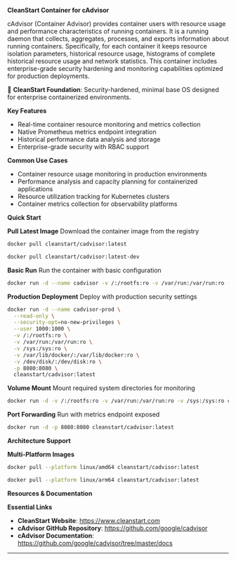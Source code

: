 **CleanStart Container for cAdvisor**

cAdvisor (Container Advisor) provides container users with resource usage and performance characteristics of running containers. It is a running daemon that collects, aggregates, processes, and exports information about running containers. Specifically, for each container it keeps resource isolation parameters, historical resource usage, histograms of complete historical resource usage and network statistics. This container includes enterprise-grade security hardening and monitoring capabilities optimized for production deployments.

📌 **CleanStart Foundation**: Security-hardened, minimal base OS designed for enterprise containerized environments.

**Key Features**
* Real-time container resource monitoring and metrics collection
* Native Prometheus metrics endpoint integration
* Historical performance data analysis and storage
* Enterprise-grade security with RBAC support

**Common Use Cases**
* Container resource usage monitoring in production environments
* Performance analysis and capacity planning for containerized applications
* Resource utilization tracking for Kubernetes clusters
* Container metrics collection for observability platforms

**Quick Start**

**Pull Latest Image**
Download the container image from the registry

```bash
docker pull cleanstart/cadvisor:latest
```
```bash
docker pull cleanstart/cadvisor:latest-dev
```

**Basic Run**
Run the container with basic configuration

```bash
docker run -d --name cadvisor -v /:/rootfs:ro -v /var/run:/var/run:ro -v /sys:/sys:ro -v /var/lib/docker/:/var/lib/docker:ro -v /dev/disk/:/dev/disk:ro -p 8080:8080 cleanstart/cadvisor:latest
```

**Production Deployment**
Deploy with production security settings

```bash
docker run -d --name cadvisor-prod \
  --read-only \
  --security-opt=no-new-privileges \
  --user 1000:1000 \
  -v /:/rootfs:ro \
  -v /var/run:/var/run:ro \
  -v /sys:/sys:ro \
  -v /var/lib/docker/:/var/lib/docker:ro \
  -v /dev/disk/:/dev/disk:ro \
  -p 8080:8080 \
  cleanstart/cadvisor:latest
```

**Volume Mount**
Mount required system directories for monitoring

```bash
docker run -d -v /:/rootfs:ro -v /var/run:/var/run:ro -v /sys:/sys:ro cleanstart/cadvisor:latest
```

**Port Forwarding**
Run with metrics endpoint exposed

```bash
docker run -d -p 8080:8080 cleanstart/cadvisor:latest
```

**Architecture Support**

**Multi-Platform Images**

```bash
docker pull --platform linux/amd64 cleanstart/cadvisor:latest
```
```bash
docker pull --platform linux/arm64 cleanstart/cadvisor:latest
```

**Resources & Documentation**

**Essential Links**
* **CleanStart Website**: https://www.cleanstart.com
* **cAdvisor GitHub Repository**: https://github.com/google/cadvisor
* **cAdvisor Documentation**: https://github.com/google/cadvisor/tree/master/docs

---
